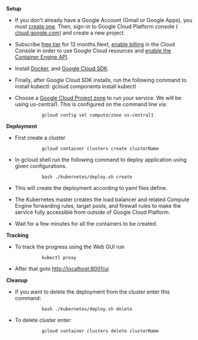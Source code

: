 **Setup**

- If you don&#39;t already have a Google Account (Gmail or Google Apps), you must [create one](https://accounts.google.com/SignUp). Then, sign-in to Google Cloud Platform console ( [cloud.google.com](http://console.cloud.google.com/)) and create a new project.

- Subscribe [free tier](https://cloud.google.com/free/) for 12 months.Next, [enable billing](https://console.cloud.google.com/billing) in the Cloud Console in order to use Google Cloud resources and [enable the Container Engine API](https://console.cloud.google.com/project/_/kubernetes/list).

- Install [Docker](https://docs.docker.com/engine/installation/), and [Google Cloud SDK](https://cloud.google.com/sdk/).
- Finally, after Google Cloud SDK installs, run the following command to install kubectl:
                gcloud components install kubectl

- Choose a [Google Cloud Project zone](https://cloud.google.com/compute/docs/regions-zones/regions-zones) to run your service. We will be using us-central1. This is configured on the command line via:

                gcloud config set compute/zone us-central1


**Deployment**

- First create a cluster

                gcloud container clusters create clusterName

- In gcloud shell run the following command to deploy application using given configurations.

                bash ./kubernetes/deploy.sh create

-  This will create the deployment according to yaml files define.

- The Kubernetes master creates the load balancer and related Compute Engine forwarding rules, target pools, and firewall rules to make the service fully accessible from outside of Google Cloud Platform.

- Wait for a few minutes for all the containers to be created.

**Tracking**

- To track the progress using the Web GUI run

                kubectl proxy

- After that goto [http://localhost:8001/ui](http://localhost:8001/ui)

**Cleanup**

- If you want to delete the deployment from the cluster enter this command:

                bash ./kubernetes/deploy.sh delete


- To delete cluster enter:

                gcloud container clusters delete clusterName
